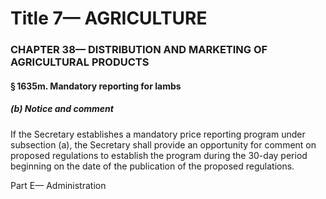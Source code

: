 
# Title 7— AGRICULTURE
### CHAPTER 38— DISTRIBUTION AND MARKETING OF AGRICULTURAL PRODUCTS
#### § 1635m. Mandatory reporting for lambs
##### (b) Notice and comment

If the Secretary establishes a mandatory price reporting program under subsection (a), the Secretary shall provide an opportunity for comment on proposed regulations to establish the program during the 30-day period beginning on the date of the publication of the proposed regulations.

Part E— Administration
